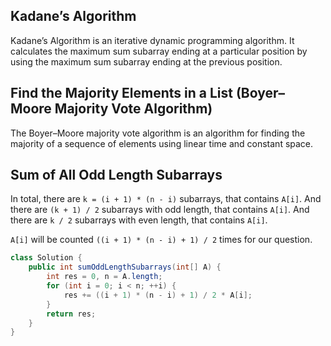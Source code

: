 ## Kadane’s Algorithm
Kadane’s Algorithm is an iterative dynamic programming algorithm. 
It calculates the maximum sum subarray ending at a particular position by using the maximum sum subarray ending at the previous position.

## Find the Majority Elements in a List (Boyer–Moore Majority Vote Algorithm)
The Boyer–Moore majority vote algorithm is an algorithm for finding the majority of a sequence of elements using linear time and constant space.

## Sum of All Odd Length Subarrays
In total, there are `k = (i + 1) * (n - i)` subarrays, that contains `A[i]`.
And there are `(k + 1) / 2` subarrays with odd length, that contains `A[i]`.
And there are `k / 2` subarrays with even length, that contains `A[i]`.

`A[i]` will be counted `((i + 1) * (n - i) + 1) / 2` times for our question.

``` java
class Solution {
    public int sumOddLengthSubarrays(int[] A) {
        int res = 0, n = A.length;
        for (int i = 0; i < n; ++i) {
            res += ((i + 1) * (n - i) + 1) / 2 * A[i];
        }
        return res;
    }
}
```
